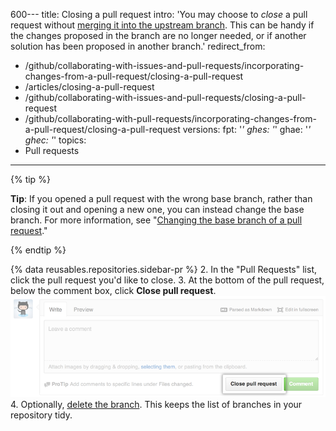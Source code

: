 600---
title: Closing a pull request
intro: 'You may choose to *close* a pull request without [merging it into the upstream branch](/pull-requests/collaborating-with-pull-requests/incorporating-changes-from-a-pull-request/merging-a-pull-request). This can be handy if the changes proposed in the branch are no longer needed, or if another solution has been proposed in another branch.'
redirect_from:
  - /github/collaborating-with-issues-and-pull-requests/incorporating-changes-from-a-pull-request/closing-a-pull-request
  - /articles/closing-a-pull-request
  - /github/collaborating-with-issues-and-pull-requests/closing-a-pull-request
  - /github/collaborating-with-pull-requests/incorporating-changes-from-a-pull-request/closing-a-pull-request
versions:
  fpt: '*'
  ghes: '*'
  ghae: '*'
  ghec: '*'
topics:
  - Pull requests
---
{% tip %}

**Tip**: If you opened a pull request with the wrong base branch, rather than closing it out and opening a new one, you can instead change the base branch. For more information, see "[Changing the base branch of a pull request](/pull-requests/collaborating-with-pull-requests/proposing-changes-to-your-work-with-pull-requests/changing-the-base-branch-of-a-pull-request)."

{% endtip %}

{% data reusables.repositories.sidebar-pr %}
2. In the "Pull Requests" list, click the pull request you'd like to close.
3. At the bottom of the pull request, below the comment box, click **Close pull request**.
  ![The close Pull Request button](/assets/images/help/pull_requests/pullrequest-closebutton.png)
4. Optionally, [delete the branch](/articles/deleting-unused-branches). This keeps the list of branches in your repository tidy.
